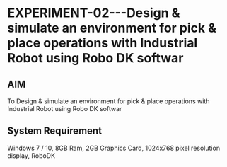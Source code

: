# EXPERIMENT-02---Design & simulate an environment for pick & place operations with Industrial Robot using Robo DK softwar

## AIM
To Design & simulate an environment for pick & place operations with Industrial Robot using Robo DK softwar

## System Requirement
Windows 7 / 10, 8GB Ram, 2GB Graphics Card, 1024x768 pixel resolution display, RoboDK

